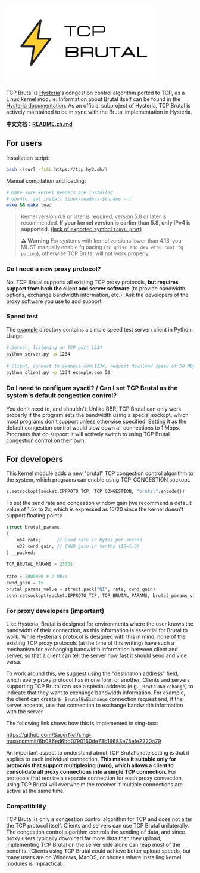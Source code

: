 # ![TCP Brutal](logo.png)

TCP Brutal is [Hysteria](https://hysteria.network/)'s congestion control algorithm ported to TCP, as a Linux kernel module. Information about Brutal itself can be found in the [Hysteria documentation](https://hysteria.network/docs/advanced/Full-Server-Config/#bandwidth-behavior-explained). As an official subproject of Hysteria, TCP Brutal is actively maintained to be in sync with the Brutal implementation in Hysteria.

**中文文档：[README.zh.md](README.zh.md)**

## For users

Installation script:

```bash
bash <(curl -fsSL https://tcp.hy2.sh/)
```

Manual compilation and loading:

```bash
# Make sure kernel headers are installed
# Ubuntu: apt install linux-headers-$(uname -r)
make && make load
```

> Kernel version 4.9 or later is required, version 5.8 or later is recommended. **If your kernel version is earlier than 5.8, only IPv4 is supported.** [(lack of exported symbol `tcpv6_prot`)](https://github.com/torvalds/linux/commit/6abde0b241224347cd88e2ae75902e07f55c42cb#diff-8b341e52e57c996bc4f294087ab526ac0b1c3c47e045557628cc24277cbfda0dR2124)
>
> **⚠️ Warning** For systems with kernel versions lower than 4.13, you MUST manually enable fq pacing (`tc qdisc add dev eth0 root fq pacing`), otherwise TCP Brutal will not work properly.

### Do I need a new proxy protocol?

No. TCP Brutal supports all existing TCP proxy protocols, **but requires support from both the client and server software** (to provide bandwidth options, exchange bandwidth information, etc.). Ask the developers of the proxy software you use to add support.

### Speed test

The [example](example) directory contains a simple speed test server+client in Python. Usage:

```bash
# Server, listening on TCP port 1234
python server.py -p 1234

# Client, connect to example.com:1234, request download speed of 50 Mbps
python client.py -p 1234 example.com 50
```

### Do I need to configure sysctl? / Can I set TCP Brutal as the system's default congestion control?

You don't need to, and shouldn't. Unlike BBR, TCP Brutal can only work properly if the program sets the bandwidth using a special sockopt, which most programs don't support unless otherwise specified. Setting it as the default congestion control would slow down all connections to 1 Mbps. Programs that do support it will actively switch to using TCP Brutal congestion control on their own.

## For developers

This kernel module adds a new "brutal" TCP congestion control algorithm to the system, which programs can enable using TCP_CONGESTION sockopt.

```python
s.setsockopt(socket.IPPROTO_TCP, TCP_CONGESTION, "brutal".encode())
```

To set the send rate and congestion window gain (we recommend a default value of 1.5x to 2x, which is expressed as 15/20 since the kernel doesn't support floating point):

```c
struct brutal_params
{
    u64 rate;      // Send rate in bytes per second
    u32 cwnd_gain; // CWND gain in tenths (10=1.0)
} __packed;
```

```python
TCP_BRUTAL_PARAMS = 23301

rate = 2000000 # 2 MB/s
cwnd_gain = 15
brutal_params_value = struct.pack("QI", rate, cwnd_gain)
conn.setsockopt(socket.IPPROTO_TCP, TCP_BRUTAL_PARAMS, brutal_params_value)
```

### For proxy developers (important)

Like Hysteria, Brutal is designed for environments where the user knows the bandwidth of their connection, as this information is essential for Brutal to work. While Hysteria's protocol is designed with this in mind, none of the existing TCP proxy protocols (at the time of this writing) have such a mechanism for exchanging bandwidth information between client and server, so that a client can tell the server how fast it should send and vice versa.

To work around this, we suggest using the "destination address" field, which every proxy protocol has in one form or another. Clients and servers supporting TCP Brutal can use a special address (e.g. `_BrutalBwExchange`) to indicate that they want to exchange bandwidth information. For example, the client can create a `_BrutalBwExchange` connection request and, if the server accepts, use that connection to exchange bandwidth information with the server.

The following link shows how this is implemented in sing-box:

<https://github.com/SagerNet/sing-mux/commit/6b086ed6bb0790160de73b16683e75efe2220a79>

An important aspect to understand about TCP Brutal's rate setting is that it applies to each individual connection. **This makes it suitable only for protocols that support multiplexing (mux), which allows a client to consolidate all proxy connections into a single TCP connection.** For protocols that require a separate connection for each proxy connection, using TCP Brutal will overwhelm the receiver if multiple connections are active at the same time.

### Compatibility

TCP Brutal is only a congestion control algorithm for TCP and does not alter the TCP protocol itself. Clients and servers can use TCP Brutal unilaterally. The congestion control algorithm controls the sending of data, and since proxy users typically download far more data than they upload, implementing TCP Brutal on the server side alone can reap most of the benefits. (Clients using TCP Brutal could achieve better upload speeds, but many users are on Windows, MacOS, or phones where installing kernel modules is impractical).
